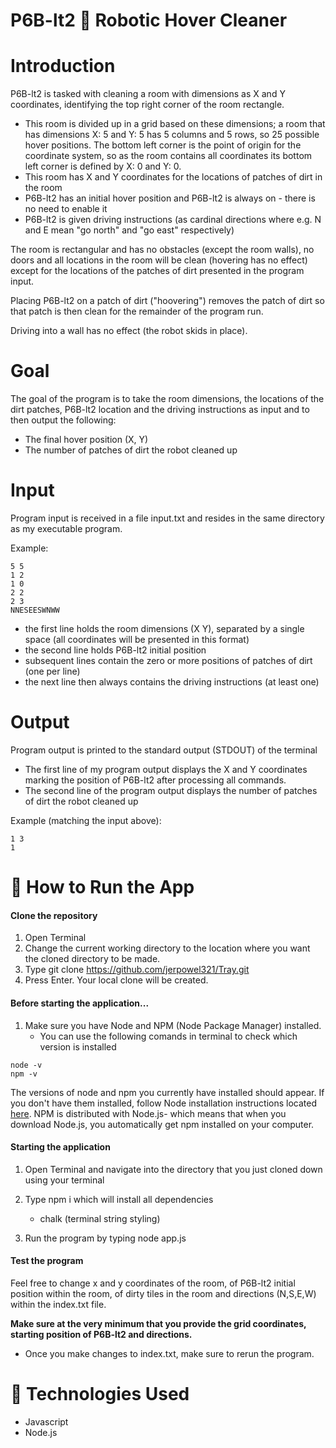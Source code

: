 # P6B-lt2 :robot: Robotic Hover Cleaner 

# Introduction 

P6B-lt2 is tasked with cleaning a room with dimensions as X and Y coordinates, identifying the top right corner of the room rectangle. 

- This room is divided up in a grid based on these dimensions; a room that has dimensions X: 5 and Y: 5 has 5 columns and 5 rows, so 25 possible hover positions. The bottom left corner is the point of origin for the coordinate system, so as the room contains all coordinates its bottom left corner is defined by X: 0 and Y: 0.
- This room has X and Y coordinates for the locations of patches of dirt in the room
- P6B-lt2 has an initial hover position and P6B-lt2 is always on - there is no need to enable it 
- P6B-lt2 is given driving instructions (as cardinal directions where e.g. N and E mean "go north" and "go east" respectively)

The room is rectangular and has no obstacles (except the room walls), no doors and all locations in the room will be clean (hovering has no effect) except for the locations of the patches of dirt presented in the program input.

Placing P6B-lt2 on a patch of dirt ("hoovering") removes the patch of dirt so that patch is then clean for the remainder of the program run. 

Driving into a wall has no effect (the robot skids in place).

# Goal
The goal of the program is to take the room dimensions, the locations of the dirt patches, P6B-lt2 location and the driving instructions as input and to then output the following:

- The final hover position (X, Y)
- The number of patches of dirt the robot cleaned up

# Input
Program input is received in a file input.txt and resides in the same directory as my executable program.

Example:
``` 
5 5
1 2
1 0
2 2
2 3
NNESEESWNWW
``` 

- the first line holds the room dimensions (X Y), separated by a single space (all coordinates will be presented in this format)
- the second line holds P6B-lt2 initial position
- subsequent lines contain the zero or more positions of patches of dirt (one per line)
- the next line then always contains the driving instructions (at least one)

# Output
Program output is printed to the standard output (STDOUT) of the terminal

- The first line of my program output displays the X and Y coordinates marking the position of P6B-lt2 after processing all commands.
- The second line of the program output displays the number of patches of dirt the robot cleaned up

Example (matching the input above):

``` 
1 3
1
```

# 🔑 How to Run the App

#### Clone the repository
1. Open Terminal
2. Change the current working directory to the location where you want the cloned directory to be made.
3. Type git clone https://github.com/jerpowel321/Tray.git
4. Press Enter. Your local clone will be created.

#### Before starting the application...
1. Make sure you have Node and NPM (Node Package Manager) installed. 
    - You can use the following comands in terminal to check which version is installed 

```
node -v  
npm -v
```
The versions of node and npm you currently have installed should appear. If you don't have them installed, follow Node installation instructions located [here](https://nodejs.org/en/download/). NPM is distributed with Node.js- which means that when you download Node.js, you automatically get npm installed on your computer.

#### Starting the application
1. Open Terminal and navigate into the directory that you just cloned down using your terminal
2. Type npm i which will install all dependencies
    
    - chalk (terminal string styling) 
3. Run the program by typing node app.js

#### Test the program
Feel free to change x and y coordinates of the room, of P6B-lt2 initial position within the room, of dirty tiles in the room and directions (N,S,E,W) within the index.txt file. 

<b> Make sure at the very minimum that you provide the grid coordinates, starting position of P6B-lt2 and directions. </b>
- Once you make changes to index.txt, make sure to rerun the program. 


# 🔧 Technologies Used
- Javascript
- Node.js 